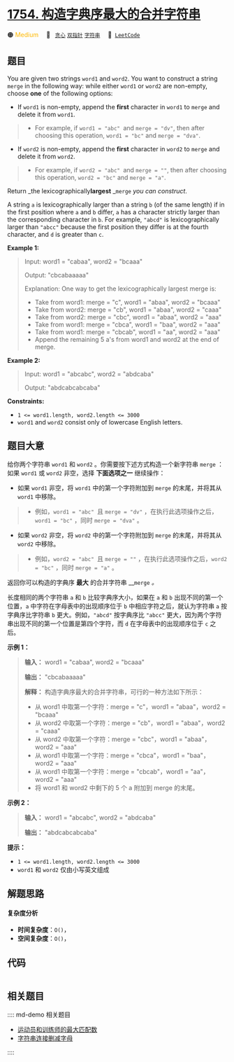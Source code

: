 # [1754. 构造字典序最大的合并字符串](https://leetcode.com/problems/largest-merge-of-two-strings)

🟠 <font color=#ffb800>Medium</font>&emsp; 🔖&ensp; [`贪心`](/leetcode/outline/tag/greedy.md) [`双指针`](/leetcode/outline/tag/two-pointers.md) [`字符串`](/leetcode/outline/tag/string.md)&emsp; 🔗&ensp;[`LeetCode`](https://leetcode.com/problems/largest-merge-of-two-strings)


## 题目

You are given two strings `word1` and `word2`. You want to construct a string
`merge` in the following way: while either `word1` or `word2` are non-empty,
choose **one** of the following options:

  * If `word1` is non-empty, append the **first** character in `word1` to `merge` and delete it from `word1`. 
> 
> * For example, if `word1 = "abc" `and `merge = "dv"`, then after choosing this operation, `word1 = "bc"` and `merge = "dva"`.
  * If `word2` is non-empty, append the **first** character in `word2` to `merge` and delete it from `word2`. 
> 
> * For example, if `word2 = "abc" `and `merge = ""`, then after choosing this operation, `word2 = "bc"` and `merge = "a"`.

Return _the lexicographically**largest** _`merge` _you can construct_.

A string `a` is lexicographically larger than a string `b` (of the same
length) if in the first position where `a` and `b` differ, `a` has a character
strictly larger than the corresponding character in `b`. For example, `"abcd"`
is lexicographically larger than `"abcc"` because the first position they
differ is at the fourth character, and `d` is greater than `c`.



**Example 1:**

> Input: word1 = "cabaa", word2 = "bcaaa"
> 
> Output: "cbcabaaaaa"
> 
> Explanation: One way to get the lexicographically largest merge is:
> - Take from word1: merge = "c", word1 = "abaa", word2 = "bcaaa"
> - Take from word2: merge = "cb", word1 = "abaa", word2 = "caaa"
> - Take from word2: merge = "cbc", word1 = "abaa", word2 = "aaa"
> - Take from word1: merge = "cbca", word1 = "baa", word2 = "aaa"
> - Take from word1: merge = "cbcab", word1 = "aa", word2 = "aaa"
> - Append the remaining 5 a's from word1 and word2 at the end of merge.

**Example 2:**

> Input: word1 = "abcabc", word2 = "abdcaba"
> 
> Output: "abdcabcabcaba"

**Constraints:**

  * `1 <= word1.length, word2.length <= 3000`
  * `word1` and `word2` consist only of lowercase English letters.


## 题目大意

给你两个字符串 `word1` 和 `word2` 。你需要按下述方式构造一个新字符串 `merge` ：如果 `word1` 或 `word2`
非空，选择 **下面选项之一** 继续操作：

  * 如果 `word1` 非空，将 `word1` 中的第一个字符附加到 `merge` 的末尾，并将其从 `word1` 中移除。 
> 
> * 例如，`word1 = "abc" `且 `merge = "dv"` ，在执行此选项操作之后，`word1 = "bc"` ，同时 `merge = "dva"` 。
  * 如果 `word2` 非空，将 `word2` 中的第一个字符附加到 `merge` 的末尾，并将其从 `word2` 中移除。 
> 
> * 例如，`word2 = "abc" `且 `merge = ""` ，在执行此选项操作之后，`word2 = "bc"` ，同时 `merge = "a"` 。

返回你可以构造的字典序 **最大** 的合并字符串 __`merge` _。_

长度相同的两个字符串 `a` 和 `b` 比较字典序大小，如果在 `a` 和 `b` 出现不同的第一个位置，`a` 中字符在字母表中的出现顺序位于 `b`
中相应字符之后，就认为字符串 `a` 按字典序比字符串 `b` 更大。例如，`"abcd"` 按字典序比 `"abcc"`
更大，因为两个字符串出现不同的第一个位置是第四个字符，而 `d` 在字母表中的出现顺序位于 `c` 之后。

**示例 1：**

> 
> 
> 
> 
> 
> **输入：** word1 = "cabaa", word2 = "bcaaa"
> 
> **输出：** "cbcabaaaaa"
> 
> **解释：** 构造字典序最大的合并字符串，可行的一种方法如下所示：
> - 从 word1 中取第一个字符：merge = "c"，word1 = "abaa"，word2 = "bcaaa"
> - 从 word2 中取第一个字符：merge = "cb"，word1 = "abaa"，word2 = "caaa"
> - 从 word2 中取第一个字符：merge = "cbc"，word1 = "abaa"，word2 = "aaa"
> - 从 word1 中取第一个字符：merge = "cbca"，word1 = "baa"，word2 = "aaa"
> - 从 word1 中取第一个字符：merge = "cbcab"，word1 = "aa"，word2 = "aaa"
> - 将 word1 和 word2 中剩下的 5 个 a 附加到 merge 的末尾。
> 
> 

**示例 2：**

> 
> 
> 
> 
> 
> **输入：** word1 = "abcabc", word2 = "abdcaba"
> 
> **输出：** "abdcabcabcaba"
> 
> 

**提示：**

  * `1 <= word1.length, word2.length <= 3000`
  * `word1` 和 `word2` 仅由小写英文组成


## 解题思路

#### 复杂度分析

- **时间复杂度**：`O()`，
- **空间复杂度**：`O()`，

## 代码

```javascript

```

## 相关题目

:::: md-demo 相关题目
- [运动员和训练师的最大匹配数](https://leetcode.com/problems/maximum-matching-of-players-with-trainers)
- [字符串连接删减字母](https://leetcode.com/problems/decremental-string-concatenation)

::::
